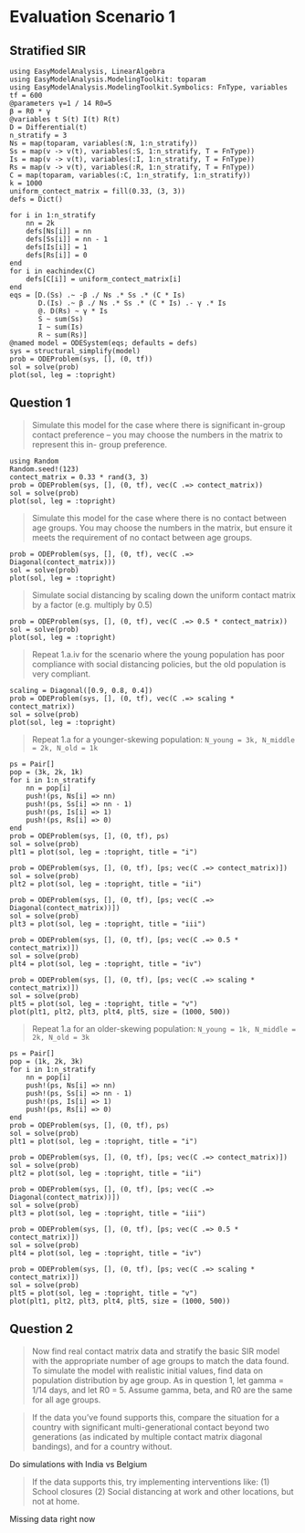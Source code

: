 # Evaluation Scenario 1

## Stratified SIR

```@example scenario1
using EasyModelAnalysis, LinearAlgebra
using EasyModelAnalysis.ModelingToolkit: toparam
using EasyModelAnalysis.ModelingToolkit.Symbolics: FnType, variables
tf = 600
@parameters γ=1 / 14 R0=5
β = R0 * γ
@variables t S(t) I(t) R(t)
D = Differential(t)
n_stratify = 3
Ns = map(toparam, variables(:N, 1:n_stratify))
Ss = map(v -> v(t), variables(:S, 1:n_stratify, T = FnType))
Is = map(v -> v(t), variables(:I, 1:n_stratify, T = FnType))
Rs = map(v -> v(t), variables(:R, 1:n_stratify, T = FnType))
C = map(toparam, variables(:C, 1:n_stratify, 1:n_stratify))
k = 1000
uniform_contect_matrix = fill(0.33, (3, 3))
defs = Dict()

for i in 1:n_stratify
    nn = 2k
    defs[Ns[i]] = nn
    defs[Ss[i]] = nn - 1
    defs[Is[i]] = 1
    defs[Rs[i]] = 0
end
for i in eachindex(C)
    defs[C[i]] = uniform_contect_matrix[i]
end
eqs = [D.(Ss) .~ -β ./ Ns .* Ss .* (C * Is)
       D.(Is) .~ β ./ Ns .* Ss .* (C * Is) .- γ .* Is
       @. D(Rs) ~ γ * Is
       S ~ sum(Ss)
       I ~ sum(Is)
       R ~ sum(Rs)]
@named model = ODESystem(eqs; defaults = defs)
sys = structural_simplify(model)
prob = ODEProblem(sys, [], (0, tf))
sol = solve(prob)
plot(sol, leg = :topright)
```

## Question 1

> Simulate this model for the case where there is significant in-group contact
> preference – you may choose the numbers in the matrix to represent this in-
> group preference.

```@example scenario1
using Random
Random.seed!(123)
contect_matrix = 0.33 * rand(3, 3)
prob = ODEProblem(sys, [], (0, tf), vec(C .=> contect_matrix))
sol = solve(prob)
plot(sol, leg = :topright)
```

> Simulate this model for the case where there is no contact between age groups.
> You may choose the numbers in the matrix, but ensure it meets the requirement
> of no contact between age groups.

```@example scenario1
prob = ODEProblem(sys, [], (0, tf), vec(C .=> Diagonal(contect_matrix)))
sol = solve(prob)
plot(sol, leg = :topright)
```

> Simulate social distancing by scaling down the uniform contact matrix by a
> factor (e.g. multiply by 0.5)

```@example scenario1
prob = ODEProblem(sys, [], (0, tf), vec(C .=> 0.5 * contect_matrix))
sol = solve(prob)
plot(sol, leg = :topright)
```

> Repeat 1.a.iv for the scenario where the young population has poor compliance
> with social distancing policies, but the old population is very compliant.

```@example scenario1
scaling = Diagonal([0.9, 0.8, 0.4])
prob = ODEProblem(sys, [], (0, tf), vec(C .=> scaling * contect_matrix))
sol = solve(prob)
plot(sol, leg = :topright)
```

> Repeat 1.a for a younger-skewing population: `N_young = 3k, N_middle = 2k, N_old = 1k`

```@example scenario1
ps = Pair[]
pop = (3k, 2k, 1k)
for i in 1:n_stratify
    nn = pop[i]
    push!(ps, Ns[i] => nn)
    push!(ps, Ss[i] => nn - 1)
    push!(ps, Is[i] => 1)
    push!(ps, Rs[i] => 0)
end
prob = ODEProblem(sys, [], (0, tf), ps)
sol = solve(prob)
plt1 = plot(sol, leg = :topright, title = "i")

prob = ODEProblem(sys, [], (0, tf), [ps; vec(C .=> contect_matrix)])
sol = solve(prob)
plt2 = plot(sol, leg = :topright, title = "ii")

prob = ODEProblem(sys, [], (0, tf), [ps; vec(C .=> Diagonal(contect_matrix))])
sol = solve(prob)
plt3 = plot(sol, leg = :topright, title = "iii")

prob = ODEProblem(sys, [], (0, tf), [ps; vec(C .=> 0.5 * contect_matrix)])
sol = solve(prob)
plt4 = plot(sol, leg = :topright, title = "iv")

prob = ODEProblem(sys, [], (0, tf), [ps; vec(C .=> scaling * contect_matrix)])
sol = solve(prob)
plt5 = plot(sol, leg = :topright, title = "v")
plot(plt1, plt2, plt3, plt4, plt5, size = (1000, 500))
```

> Repeat 1.a for an older-skewing population: `N_young = 1k, N_middle = 2k, N_old = 3k`

```@example scenario1
ps = Pair[]
pop = (1k, 2k, 3k)
for i in 1:n_stratify
    nn = pop[i]
    push!(ps, Ns[i] => nn)
    push!(ps, Ss[i] => nn - 1)
    push!(ps, Is[i] => 1)
    push!(ps, Rs[i] => 0)
end
prob = ODEProblem(sys, [], (0, tf), ps)
sol = solve(prob)
plt1 = plot(sol, leg = :topright, title = "i")

prob = ODEProblem(sys, [], (0, tf), [ps; vec(C .=> contect_matrix)])
sol = solve(prob)
plt2 = plot(sol, leg = :topright, title = "ii")

prob = ODEProblem(sys, [], (0, tf), [ps; vec(C .=> Diagonal(contect_matrix))])
sol = solve(prob)
plt3 = plot(sol, leg = :topright, title = "iii")

prob = ODEProblem(sys, [], (0, tf), [ps; vec(C .=> 0.5 * contect_matrix)])
sol = solve(prob)
plt4 = plot(sol, leg = :topright, title = "iv")

prob = ODEProblem(sys, [], (0, tf), [ps; vec(C .=> scaling * contect_matrix)])
sol = solve(prob)
plt5 = plot(sol, leg = :topright, title = "v")
plot(plt1, plt2, plt3, plt4, plt5, size = (1000, 500))
```

## Question 2

> Now find real contact matrix data and stratify the basic SIR model with the appropriate number of age groups to match the data found. To simulate the model with realistic initial values, find data on population distribution by age group. As in question 1, let gamma = 1/14 days, and let R0 = 5. Assume gamma, beta, and R0 are the same for all age groups.

> If the data you’ve found supports this, compare the situation for a country with significant multi-generational contact beyond two generations (as indicated by multiple contact matrix diagonal bandings), and for a country without. 

Do simulations with India vs Belgium

> If the data supports this, try implementing interventions like: (1) School closures (2) Social distancing at work and other locations, but not at home.

Missing data right now